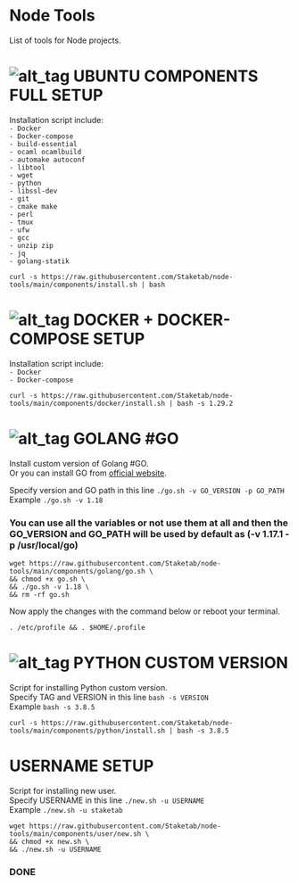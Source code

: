 # Node Tools
List of tools for Node projects.

# ![alt_tag](src/ubuntu.png) UBUNTU COMPONENTS FULL SETUP
Installation script include:  
`- Docker`  
`- Docker-compose`  
`- build-essential`  
`- ocaml ocamlbuild`  
`- automake autoconf`  
`- libtool`  
`- wget`  
`- python`  
`- libssl-dev`  
`- git`  
`- cmake make`  
`- perl`  
`- tmux`  
`- ufw`  
`- gcc`  
`- unzip zip`  
`- jq`  
`- golang-statik`  

```
curl -s https://raw.githubusercontent.com/Staketab/node-tools/main/components/install.sh | bash
```

# ![alt_tag](src/ubuntu.png) DOCKER + DOCKER-COMPOSE SETUP
Installation script include:  
`- Docker`  
`- Docker-compose`  

```
curl -s https://raw.githubusercontent.com/Staketab/node-tools/main/components/docker/install.sh | bash -s 1.29.2
```

# ![alt_tag](src/go.png) GOLANG #GO
Install custom version of Golang #GO.  
Or you can install GO from [official website](https://golang.org/doc/install).  

Specify version and GO path in this line `./go.sh -v GO_VERSION -p GO_PATH`  
Example `./go.sh -v 1.18`  

### You can use all the variables or not use them at all and then the GO_VERSION and GO_PATH will be used by default as (-v 1.17.1 -p /usr/local/go)  

```
wget https://raw.githubusercontent.com/Staketab/node-tools/main/components/golang/go.sh \
&& chmod +x go.sh \
&& ./go.sh -v 1.18 \
&& rm -rf go.sh
```
Now apply the changes with the command below or reboot your terminal.  
```
. /etc/profile && . $HOME/.profile
```

# ![alt_tag](src/python.png) PYTHON CUSTOM VERSION
Script for installing Python custom version.  
Specify TAG and VERSION in this line `bash -s VERSION`  
Example `bash -s 3.8.5`  
```
curl -s https://raw.githubusercontent.com/Staketab/node-tools/main/components/python/install.sh | bash -s 3.8.5
```

# USERNAME SETUP
Script for installing new user.  
Specify USERNAME in this line `./new.sh -u USERNAME`  
Example `./new.sh -u staketab` 
```
wget https://raw.githubusercontent.com/Staketab/node-tools/main/components/user/new.sh \
&& chmod +x new.sh \
&& ./new.sh -u USERNAME
```

### DONE